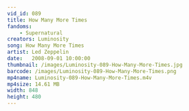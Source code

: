 ```yaml
---
vid_id: 089
title: How Many More Times
fandoms:
    - Supernatural
creators: Luminosity
song: How Many More Times
artist: Led Zeppelin
date:   2008-09-01 10:00:00
thumbnail: /images/Luminosity-089-How-Many-More-Times.jpg
barcode: /images/Luminosity-089-How-Many-More-Times.png
mp4name: Luminosity-089-How-Many-More-Times.m4v
mp4size: 14.61 MB
width: 848
height: 480
---
```



